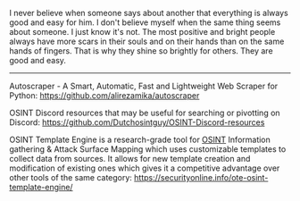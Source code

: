 
I never believe when someone says about another that everything is always good and easy for him. I don't believe myself when the same thing seems about someone. I just know it's not. The most positive and bright people always have more scars in their souls and on their hands than on the same hands of fingers. That is why they shine so brightly for others. They are good and easy.

----

Autoscraper - A Smart, Automatic, Fast and Lightweight Web Scraper for Python: https://github.com/alirezamika/autoscraper

OSINT Discord resources that may be useful for searching or pivotting on Discord: https://github.com/Dutchosintguy/OSINT-Discord-resources

OSINT Template Engine is a research-grade tool for [OSINT](https://securityonline.info/phoneinfoga/) Information gathering & Attack Surface Mapping which uses customizable templates to collect data from sources. It allows for new template creation and modification of existing ones which gives it a competitive advantage over other tools of the same category: https://securityonline.info/ote-osint-template-engine/


